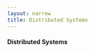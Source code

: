 ```yaml
---
layout: narrow
title: Distributed Systems
---
```

<h4>Distributed Systems</h4>
<p>

</p>

<!--
client-server paradigm
remote-procedure call as OS support for client-server
distributed shared memory
distributed memory coherency
distributed file systems
distributed process management
including load sharing and process migration
concurrency control
fault tolerance, load sharing/balancing
recoverability and distributed transactions
-->